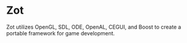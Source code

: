 # Zot #
Zot utilizes OpenGL, SDL, ODE, OpenAL, CEGUI, and Boost to create a portable framework for game development.